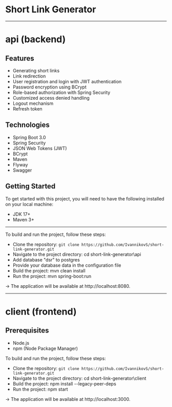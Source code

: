 # Short Link Generator
----------------------------------------------------
# api (backend)

## Features
* Generating short links
* Link redirection
* User registration and login with JWT authentication
* Password encryption using BCrypt
* Role-based authorization with Spring Security
* Customized access denied handling
* Logout mechanism
* Refresh token

## Technologies
* Spring Boot 3.0
* Spring Security
* JSON Web Tokens (JWT)
* BCrypt
* Maven
* Flyway
* Swagger

## Getting Started
To get started with this project, you will need to have the following installed on your local machine:

* JDK 17+
* Maven 3+
--------------------------------------------------------
To build and run the project, follow these steps:

* Clone the repository: `git clone https://github.com/IvannikovS/short-link-generator.git`
* Navigate to the project directory: cd short-link-generator\api
* Add database "dsr" to postgres
* Provide your database data in the configuration file 
* Build the project: mvn clean install
* Run the project: mvn spring-boot:run

-> The application will be available at http://localhost:8080.

---------------------
# client (frontend)

## Prerequisites
* Node.js
* npm (Node Package Manager)

To build and run the project, follow these steps:

* Clone the repository: `git clone https://github.com/IvannikovS/short-link-generator.git`
* Navigate to the project directory: cd short-link-generator\client
* Build the project: npm install --legacy-peer-deps
* Run the project: npm start

-> The application will be available at http://localhost:3000.
